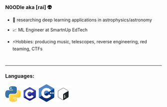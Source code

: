 ### N0ODle aka [rai] 👽

- 🔭 researching deep learning applications in astrophysics/astronomy

- 📈 ML Engineer at SmartnUp EdTech

- ⚡️Hobbies: producing music, telescopes, reverse engineering, red teaming, CTFs


<br />

---

### Languages:


![Python](docs/python.jpeg)
![C](docs/C.png)
![C++](docs/C++.png)
![bash](docs/bash.png)




